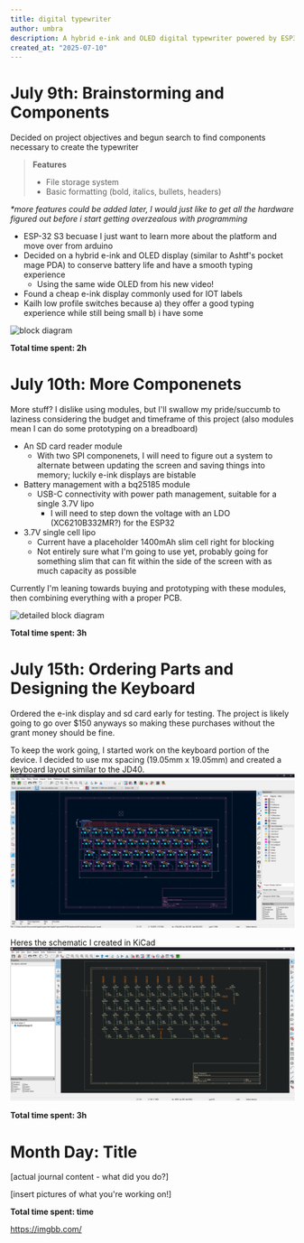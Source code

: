 ```yaml
---
title: digital typewriter
author: umbra
description: A hybrid e-ink and OLED digital typewriter powered by ESP32
created_at: "2025-07-10"
---
```


# July 9th: Brainstorming and Components
Decided on project objectives and begun search to find components necessary to create the typewriter
> **Features**
> - File storage system
> - Basic formatting (bold, italics, bullets, headers)

_*more features could be added later, I would just like to get all the hardware figured out before i start getting overzealous with programming_

- ESP-32 S3 becuase I just want to learn more about the platform and move over from arduino
- Decided on a hybrid e-ink and OLED display (similar to Ashtf's pocket mage PDA) to conserve battery life and have a smooth typing experience
  - Using the same wide OLED from his new video!
- Found a cheap e-ink display commonly used for IOT labels
- Kailh low profile switches because a) they offer a good typing experience while still being small b) i have some 

![block diagram](./journal%20images/Basic%20block%20diagram.png)

**Total time spent: 2h**

# July 10th: More Componenets
More stuff? I dislike using modules, but I'll swallow my pride/succumb to laziness considering the budget and timeframe of this project (also modules mean I can do some prototyping on a breadboard)

- An SD card reader module
  - With two SPI componenets, I will need to figure out a system to alternate between updating the screen and saving things into memory; luckily e-ink displays are bistable
- Battery management with a bq25185 module
  - USB-C connectivity with power path management, suitable for a single 3.7V lipo
    - I will need to step down the voltage with an LDO (XC6210B332MR?) for the ESP32
- 3.7V single cell lipo
  - Current have a placeholder 1400mAh slim cell right for blocking
  - Not entirely sure what I'm going to use yet, probably going for something slim that can fit within the side of the screen with as much capacity as possible

Currently I'm leaning towards buying and prototyping with these modules, then combining everything with a proper PCB.

![detailed block diagram](./journal%20images/Detailed%20Block%20Diagram.png)

**Total time spent: 3h**

# July 15th: Ordering Parts and Designing the Keyboard

Ordered the e-ink display and sd card early for testing. The project is likely going to go over $150 anyways so making these purchases without the grant money should be fine.

To keep the work going, I started work on the keyboard portion of the device. I decided to use mx spacing (19.05mm x 19.05mm) and created a keyboard layout similar to the JD40.
![keyboard layout](./journal%20assets/keyboard%20layout.png)

Heres the schematic I created in KiCad
![early schematic](./journal%20assets/starting%20keyboard%20design.png)


**Total time spent: 3h**



# Month Day: Title

[actual journal content - what did you do?]

[insert pictures of what you're working on!]

**Total time spent: time**

https://imgbb.com/
